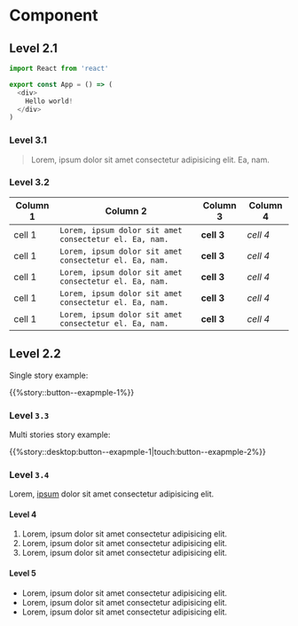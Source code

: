 # Component

## Level 2.1

```js
import React from 'react'

export const App = () => (
  <div>
    Hello world!
  </div>
)
```

### Level 3.1

> Lorem, ipsum dolor sit amet consectetur adipisicing elit. Ea, nam.

### Level 3.2

| Column 1 | Column 2                                                             | Column 3   | Column 4 |
|----------|----------------------------------------------------------------------|------------|----------|
| cell 1   | `Lorem, ipsum dolor sit amet consectetur el. Ea, nam.` | **cell 3** | *cell 4* |
| cell 1   | `Lorem, ipsum dolor sit amet consectetur el. Ea, nam.` | **cell 3** | *cell 4* |
| cell 1   | `Lorem, ipsum dolor sit amet consectetur el. Ea, nam.` | **cell 3** | *cell 4* |
| cell 1   | `Lorem, ipsum dolor sit amet consectetur el. Ea, nam.` | **cell 3** | *cell 4* |
| cell 1   | `Lorem, ipsum dolor sit amet consectetur el. Ea, nam.` | **cell 3** | *cell 4* |

## Level 2.2

Single story example:

{{%story::button--exapmple-1%}}

### Level `3.3`

Multi stories story example:

{{%story::desktop:button--exapmple-1|touch:button--exapmple-2%}}

### Level `3.4`

Lorem, [ipsum](#level-34) dolor sit amet consectetur adipisicing elit.

#### Level 4

1. Lorem, ipsum dolor sit amet consectetur adipisicing elit.
1. Lorem, ipsum dolor sit amet consectetur adipisicing elit.
1. Lorem, ipsum dolor sit amet consectetur adipisicing elit.

#### Level 5

* Lorem, ipsum dolor sit amet consectetur adipisicing elit.
* Lorem, ipsum dolor sit amet consectetur adipisicing elit.
* Lorem, ipsum dolor sit amet consectetur adipisicing elit.
